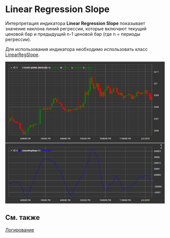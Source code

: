 # Linear Regression Slope

Интерпретация индикатора **Linear Regression Slope** показывает значение наклона линий регрессии, которые включают текущий ценовой бар и предыдущий n\-1 ценовой бар (где n \= периоды регрессии). 

Для использования индикатора необходимо использовать класс [LinearRegSlope](xref:StockSharp.Algo.Indicators.LinearRegSlope). 

![IndicatorLinearRegSlope](../images/IndicatorLinearRegSlope.png)

## См. также

[Логирование](Logging.md)
